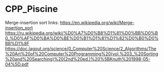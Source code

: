 # CPP_Piscine

Merge-insertion sort links:
https://en.wikipedia.org/wiki/Merge-insertion_sort
https://ru.wikipedia.org/wiki/%D0%A7%D0%B8%D1%81%D0%BB%D0%B0_%D0%AF%D0%BA%D0%BE%D0%B1%D1%81%D1%82%D0%B0%D0%BB%D1%8F
https://doc.lagout.org/science/0_Computer%20Science/2_Algorithms/The%20Art%20of%20Computer%20Programming%20(vol.%203_%20Sorting%20and%20Searching)%20(2nd%20ed.)%20%5BKnuth%201998-05-04%5D.pdf

